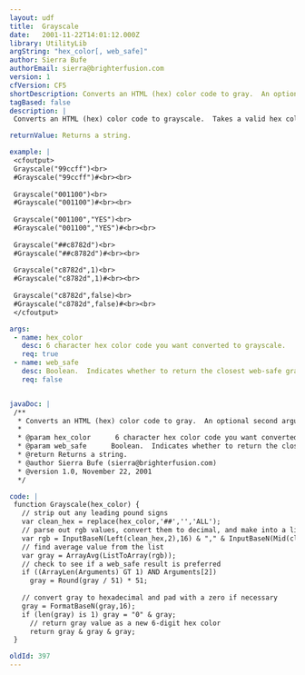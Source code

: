 ```yaml
---
layout: udf
title:  Grayscale
date:   2001-11-22T14:01:12.000Z
library: UtilityLib
argString: "hex_color[, web_safe]"
author: Sierra Bufe
authorEmail: sierra@brighterfusion.com
version: 1
cfVersion: CF5
shortDescription: Converts an HTML (hex) color code to gray.  An optional second argument allows for conversion to a web-safe color in the same step.
tagBased: false
description: |
 Converts an HTML (hex) color code to grayscale.  Takes a valid hex color code without hash marks (for example, "00ff00") as the first argument.  An optional second argument ("web-safe") takes a boolean value such as 1/0, "YES"/"NO", or true/false.  Defaults to false.

returnValue: Returns a string.

example: |
 <cfoutput>
 Grayscale("99ccff")<br>
 #Grayscale("99ccff")#<br><br>
 
 Grayscale("001100")<br>
 #Grayscale("001100")#<br><br>
 
 Grayscale("001100","YES")<br>
 #Grayscale("001100","YES")#<br><br>
 
 Grayscale("##c8782d")<br>
 #Grayscale("##c8782d")#<br><br>
 
 Grayscale("c8782d",1)<br>
 #Grayscale("c8782d",1)#<br><br>
 
 Grayscale("c8782d",false)<br>
 #Grayscale("c8782d",false)#<br><br>
 </cfoutput>

args:
 - name: hex_color
   desc: 6 character hex color code you want converted to grayscale.
   req: true
 - name: web_safe
   desc: Boolean.  Indicates whether to return the closest web-safe grayscale value.  Default is No.
   req: false


javaDoc: |
 /**
  * Converts an HTML (hex) color code to gray.  An optional second argument allows for conversion to a web-safe color in the same step.
  * 
  * @param hex_color      6 character hex color code you want converted to grayscale. 
  * @param web_safe      Boolean.  Indicates whether to return the closest web-safe grayscale value.  Default is No. 
  * @return Returns a string. 
  * @author Sierra Bufe (sierra@brighterfusion.com) 
  * @version 1.0, November 22, 2001 
  */

code: |
 function Grayscale(hex_color) {
   // strip out any leading pound signs
   var clean_hex = replace(hex_color,'##','','ALL');
   // parse out rgb values, convert them to decimal, and make into a list
   var rgb = InputBaseN(Left(clean_hex,2),16) & "," & InputBaseN(Mid(clean_hex,3,2),16) & "," & InputBaseN(Right(clean_hex,2),16);
   // find average value from the list
   var gray = ArrayAvg(ListToArray(rgb));
   // check to see if a web_safe result is preferred
   if ((ArrayLen(Arguments) GT 1) AND Arguments[2])
     gray = Round(gray / 51) * 51;
 
   // convert gray to hexadecimal and pad with a zero if necessary
   gray = FormatBaseN(gray,16);
   if (len(gray) is 1) gray = "0" & gray;
     // return gray value as a new 6-digit hex color
     return gray & gray & gray;
 }

oldId: 397
---
```


